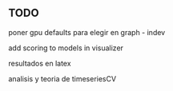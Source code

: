 ## TODO

poner gpu defaults para elegir en graph - indev

add scoring to models in visualizer


resultados en latex

analisis y teoria de timeseriesCV
